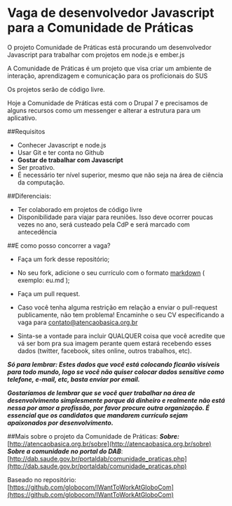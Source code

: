 Vaga de desenvolvedor Javascript para a Comunidade de Práticas
===================

O projeto Comunidade de Práticas está procurando um desenvolvedor Javascript para trabalhar com projetos em node.js e ember.js

A Comunidade de Práticas é um projeto que visa criar um ambiente de interação, aprendizagem e comunicação para os profícionais do SUS

Os projetos serão de código livre.

Hoje a Comunidade de Práticas está com o Drupal 7 e precisamos de alguns recursos como um messenger e alterar a estrutura para um aplicativo.

##Requisitos
- Conhecer Javascript e node.js
- Usar Git e ter conta no Github
- **Gostar de trabalhar com Javascript**
- Ser proativo.
- É necessário ter nível superior, mesmo que não seja na área de ciência da computação.
  

##Diferenciais:
- Ter colaborado em projetos de código livre
- Disponibilidade para viajar para reuniões. Isso deve ocorrer poucas vezes no ano, será custeado pela CdP e será marcado com antecedência

##E como posso concorrer a vaga?

- Faça um fork desse repositório;
- No seu fork, adicione o seu currículo com o formato [markdown](http://en.wikipedia.org/wiki/Markdown) ( exemplo: eu.md );
- Faça um pull request.

- Caso você tenha alguma restrição em relação a enviar o pull-request publicamente, não tem problema! Encaminhe o seu CV especificando a vaga para contato@atencaobasica.org.br 
- Sinta-se a vontade para incluir QUALQUER coisa que você acredite que vá ser bom pra sua imagem perante quem estará recebendo esses dados (twitter, facebook, sites online, outros trabalhos, etc).

***Só para lembrar: Estes dados que você está colocando ficarão visíveis para todo mundo, logo se você não quiser colocar dados sensitive como telefone, e-mail, etc, basta enviar por email.***

***Gostaríamos de lembrar que se você quer trabalhar na área de desenvolvimento simplesmente porque dá dinheiro e realmente não está nessa por amor a profissão, por favor procure outra organização. É essencial que os candidatos que mandarem currículo sejam apaixonados por desenvolvimento.***

##Mais sobre o projeto da Comunidade de Práticas: 
***Sobre:*** [http://atencaobasica.org.br/sobre](http://atencaobasica.org.br/sobre)<br>
***Sobre a comunidade no portal do DAB***:  [http://dab.saude.gov.br/portaldab/comunidade_praticas.php](http://dab.saude.gov.br/portaldab/comunidade_praticas.php)<br>


Baseado no repositório: [https://github.com/globocom/IWantToWorkAtGloboCom](https://github.com/globocom/IWantToWorkAtGloboCom)
